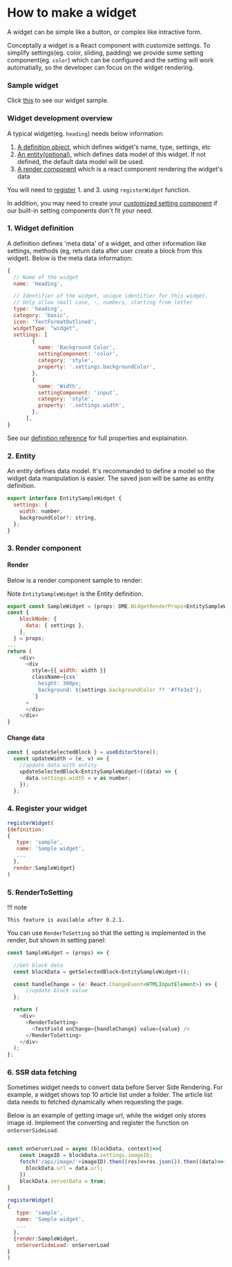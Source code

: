 # How to make a widget

A widget can be simple like a button, or complex like intractive form.

Conceptally a widget is a React component with customize settings. To simplify settings(eg. color, sliding, padding) we provide some setting component(eg. `color`) which can be configured and the setting will work automatially, so the developer can focus on the widget rendering.

### Sample widget

Click [this](https://github.com/dmeditor/dmeditor/tree/main/samples/dev/SampleWidget) to see our widget sample.

### Widget development overview

A typical widget(eg. `heading`) needs below information:

1. [A definition object](#1-widget-definition), which defines widget's name, type, settings, etc
2. [An entity(optional)](#2-entity), which defines data model of this widget. If not defined, the default data model will be used.
3. [A render component](#3-render-component) which is a react component rendering the widget's data

You will need to [register](#4-register-your-widget) 1. and 3. using `registerWidget` function.

In addition, you may need to create your [customized setting component](#5-customized-setting) if our built-in setting components don't fit your need.

### 1. Widget definition

A definition defines 'meta data' of a widget, and other information like settings, methods (eg, return data after user create a block from this widget). Below is the meta data information:

```javascript
{
  // Name of the widget
  name: 'Heading',

  // Identifier of the widget, unique identifier for this widget.
  // Only allow small case, -, numbers, starting from letter
  type: 'heading',
  category: 'basic',
  icon: 'TextFormatOutlined',
  widgetType: "widget",
  settings: [
        {
          name: 'Background Color',
          settingComponent: 'color',
          category: 'style',
          property: '.settings.backgroundColor',
        },
        {
          name: 'Width',
          settingComponent: 'input',
          category: 'style',
          property: '.settings.width',
        },
      ],
}
```

See our [definition reference](../reference/widget.md) for full properties and explaination.

### 2. Entity

An entity defines data model. It's recommanded to define a model so the widget data manipulation is easier. The saved json will be same as entity definition.

```javascript
export interface EntitySampleWidget {
  settings: {
    width: number,
    backgroundColor?: string,
  };
}
```

### 3. Render component

#### Render

Below is a render component sample to render:

Note `EntitySampleWidget` is the Entity definition.

```javascript
export const SampleWidget = (props: DME.WidgetRenderProps<EntitySampleWidget>) => {
const {
    blockNode: {
      data: { settings },
    },
  } = props;
...
return (
    <div>
      <div
        style={{ width: width }}
        className={css`
          height: 300px;
          background: ${settings.backgroundColor ?? '#ffe3e3'};
        `}
      >
      </div>
    </div>
}
```

#### Change data

```javascript
const { updateSelectedBlock } = useEditorStore();
  const updateWidth = (e, v) => {
    //update data with entity
    updateSelectedBlock<EntitySampleWidget>((data) => {
      data.settings.width = v as number;
    });
  };
```

### 4. Register your widget

```javascript
registerWidget(
{definition:
{
   type: 'sample',
   name: 'Sample widget',
   ...
  },
  render:SampleWidget}
)
```

### 5. RenderToSetting

!!! note

    This feature is available after 0.2.1.

You can use `RenderToSetting` so that the setting is implemented in the render, but shown in setting panel:

```javascript
const SampleWidget = (props) => {

  //Get block data
  const blockData = getSelectedBlock<EntitySampleWidget>();

  const handleChange = (e: React.ChangeEvent<HTMLInputElement>) => {
      //update block value
  };

  return (
    <div>
      <RenderToSetting>
        <TextField onChange={handleChange} value={value} />
      </RenderToSetting>
    </div>
  );
};
```

### 6. SSR data fetching

Sometimes widget needs to convert data before Server Side Rendering. For example, a widget shows top 10 article list under a folder. The article list data needs to fetched dynamically when requesting the page.

Below is an example of getting image url, while the widget only stores image id. Implement the converting and register the function on `onServerSideLoad`.

```javascript

const onServerLoad = async (blockData, context)=>{
    const imageID = blockData.settings.imageID;
    fetch('/api/image/'+imageID).then((res)=>res.json()).then((data)=>{
      blockData.url = data.url;
    })
    blockData.serverData = true;
}

registerWidget(
{
   type: 'sample',
   name: 'Sample widget',
   ...
  },
  {render:SampleWidget,
   onServerSideLoad: onServerLoad
}
)
```
